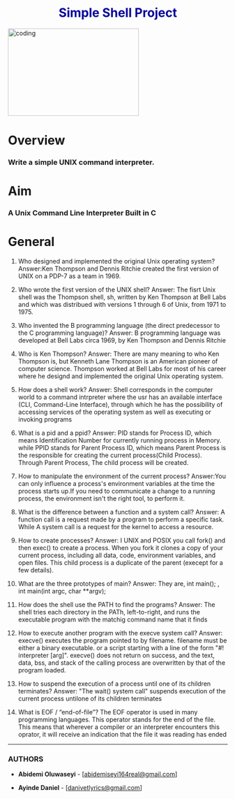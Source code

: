 <h1 align="center"><font color="#000099"> Simple Shell Project</font> </h1>

<Img align="center" alt="coding" width="300" height="200" src="https://phoneky.co.uk/thumbs/screensavers/down/nature/seashell_2x1ahulf.gif">


<h1 align="left"> Overview </h1>



<h3 align="left"> Write a simple <bold>UNIX</bold> command interpreter.


<h1> Aim </h1>


<h3>A Unix Command Line Interpreter Built in C<h3>

<h1>General</h1>

1. Who designed and implemented the original Unix operating system? Answer:Ken Thompson and Dennis Ritchie created the first version of UNIX on a PDP-7 as a team in 1969.

2. Who wrote the first version of the UNIX shell? Answer: The fisrt Unix shell was the Thompson shell, sh, written by Ken Thompson at Bell Labs and which was distribued with versions 1 through 6 of Unix, from 1971 to 1975.

3. Who invented the B programming language (the direct predecessor to the C programming language)? Answer: B programming language was developed at Bell Labs circa 1969, by Ken Thompson and Dennis Ritchie

4. Who is Ken Thompson? Answer: There are many meaning to who Ken Thompson is, but Kenneth Lane Thompson is an American pioneer of computer science. Thompson worked at Bell Labs for most of his career where he designd and implemented the original Unix operating system.

5. How does a shell work? Answer: Shell corresponds in the computer world to a command intrpreter where the usr has an available interface (CLI, Command-Line Interface), through which he has the possibility of accessing services of the operating system as well as executing or invoking programs

6. What is a pid and a ppid? Answer: PID stands for Process ID, which means Identification Number for currently running process in Memory. while PPID stands for Parent Process ID, which means Parent Process is the responsible for creating the current process(Child Process). Through Parent Process, The child process will be created.

7. How to manipulate the environment of the current process? Answer:You can only influence a process's environment variables at the time the process starts up.If you need to communicate a change to a running process, the environment isn't the right tool, to perform it.

8. What is the difference between a function and a system call? Answer: A function call is a request made by a program to perform a specific task. While A system call is a request for the kernel to access a resource.

9. How to create processes? Answer: I UNIX and POSIX you call fork() and then exec() to create a process. When you fork it clones a copy of your current process, including all data, code, environment variables, and open files. This child process is a duplicate of the parent (execept for a few details).

10. What are the three prototypes of main? Answer: They are, int main(); , int main(int argc, char **argv);

11. How does the shell use the PATH to find the programs? Answer: The shell tries each directory in the PATh, left-to-right, and runs the executable program with the matchig command name that it finds

12. How to execute another program with the execve system call? Answer: execve() executes the program pointed to by filename. filename must be either a binary executable. or a script starting with a line of the form "#! interpreter [arg]". execve() does not return on success, and the text, data, bss, and stack of the calling process are overwritten by that of the program loaded.

13. How to suspend the execution of a process until one of its children terminates? Answer: "The wait() system call" suspends execution of the current process untilone of its children terminates

14. What is EOF / “end-of-file”? The EOF operator is used in many programming languages. This operator stands for the end of the file. This means that wherever a compiler or an interpreter encounters this oprator, it will receive an indication that the file it was reading has ended

---
### AUTHORS
* **Abidemi Oluwaseyi** - [abidemiseyi164real@gmail.com]

* **Ayinde Daniel** - [danivetlyrics@gmail.com]
